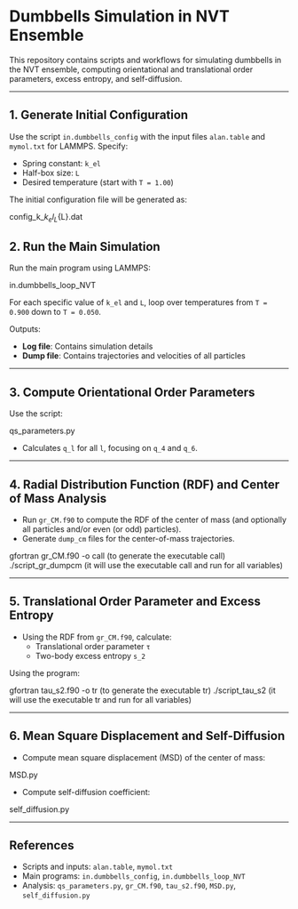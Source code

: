 # Dumbbells Simulation in NVT Ensemble

This repository contains scripts and workflows for simulating dumbbells in the NVT ensemble, computing orientational and translational order parameters, excess entropy, and self-diffusion.

---

## 1. Generate Initial Configuration

Use the script `in.dumbbells_config` with the input files `alan.table` and `mymol.txt` for LAMMPS. Specify:

- Spring constant: `k_el`
- Half-box size: `L`
- Desired temperature (start with `T = 1.00`)

The initial configuration file will be generated as:

config_k_${k_el}_L${L}.dat


## 2. Run the Main Simulation

Run the main program using LAMMPS: 

in.dumbbells_loop_NVT

For each specific value of `k_el` and `L`, loop over temperatures from `T = 0.900` down to `T = 0.050`.  

Outputs:

- **Log file**: Contains simulation details
- **Dump file**: Contains trajectories and velocities of all particles

---

## 3. Compute Orientational Order Parameters

Use the script:

qs_parameters.py


- Calculates `q_l` for all `l`, focusing on `q_4` and `q_6`.

---

## 4. Radial Distribution Function (RDF) and Center of Mass Analysis

- Run `gr_CM.f90` to compute the RDF of the center of mass (and optionally all particles and/or even (or odd) particles).  
- Generate `dump_cm` files for the center-of-mass trajectories.

gfortran gr_CM.f90 -o call (to generate the executable call)
./script_gr_dumpcm (it will use the executable call and run for all variables)

---

## 5. Translational Order Parameter and Excess Entropy

- Using the RDF from `gr_CM.f90`, calculate:
  - Translational order parameter `τ`
  - Two-body excess entropy `s_2`  

Using the program:

gfortran tau_s2.f90 -o tr (to generate the executable tr)
./script_tau_s2 (it will use the executable tr and run for all variables)


---

## 6. Mean Square Displacement and Self-Diffusion

- Compute mean square displacement (MSD) of the center of mass:

MSD.py


- Compute self-diffusion coefficient:

self_diffusion.py


---

## References

- Scripts and inputs: `alan.table`, `mymol.txt`
- Main programs: `in.dumbbells_config`, `in.dumbbells_loop_NVT`
- Analysis: `qs_parameters.py`, `gr_CM.f90`, `tau_s2.f90`, `MSD.py`, `self_diffusion.py`





